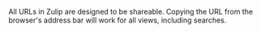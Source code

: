 All URLs in Zulip are designed to be shareable.  Copying the URL from
the browser's address bar will work for all views, including searches.
